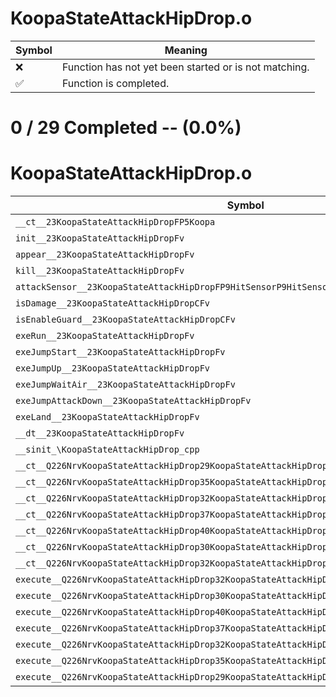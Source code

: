 # KoopaStateAttackHipDrop.o
| Symbol | Meaning 
| ------------- | ------------- 
| :x: | Function has not yet been started or is not matching. 
| :white_check_mark: | Function is completed. 


# 0 / 29 Completed -- (0.0%)
# KoopaStateAttackHipDrop.o
| Symbol | Decompiled? |
| ------------- | ------------- |
| `__ct__23KoopaStateAttackHipDropFP5Koopa` | :x: |
| `init__23KoopaStateAttackHipDropFv` | :x: |
| `appear__23KoopaStateAttackHipDropFv` | :x: |
| `kill__23KoopaStateAttackHipDropFv` | :x: |
| `attackSensor__23KoopaStateAttackHipDropFP9HitSensorP9HitSensor` | :x: |
| `isDamage__23KoopaStateAttackHipDropCFv` | :x: |
| `isEnableGuard__23KoopaStateAttackHipDropCFv` | :x: |
| `exeRun__23KoopaStateAttackHipDropFv` | :x: |
| `exeJumpStart__23KoopaStateAttackHipDropFv` | :x: |
| `exeJumpUp__23KoopaStateAttackHipDropFv` | :x: |
| `exeJumpWaitAir__23KoopaStateAttackHipDropFv` | :x: |
| `exeJumpAttackDown__23KoopaStateAttackHipDropFv` | :x: |
| `exeLand__23KoopaStateAttackHipDropFv` | :x: |
| `__dt__23KoopaStateAttackHipDropFv` | :x: |
| `__sinit_\KoopaStateAttackHipDrop_cpp` | :x: |
| `__ct__Q226NrvKoopaStateAttackHipDrop29KoopaStateAttackHipDropNrvRunFv` | :x: |
| `__ct__Q226NrvKoopaStateAttackHipDrop35KoopaStateAttackHipDropNrvJumpStartFv` | :x: |
| `__ct__Q226NrvKoopaStateAttackHipDrop32KoopaStateAttackHipDropNrvJumpUpFv` | :x: |
| `__ct__Q226NrvKoopaStateAttackHipDrop37KoopaStateAttackHipDropNrvJumpWaitAirFv` | :x: |
| `__ct__Q226NrvKoopaStateAttackHipDrop40KoopaStateAttackHipDropNrvJumpAttackDownFv` | :x: |
| `__ct__Q226NrvKoopaStateAttackHipDrop30KoopaStateAttackHipDropNrvLandFv` | :x: |
| `__ct__Q226NrvKoopaStateAttackHipDrop32KoopaStateAttackHipDropNrvDamageFv` | :x: |
| `execute__Q226NrvKoopaStateAttackHipDrop32KoopaStateAttackHipDropNrvDamageCFP5Spine` | :x: |
| `execute__Q226NrvKoopaStateAttackHipDrop30KoopaStateAttackHipDropNrvLandCFP5Spine` | :x: |
| `execute__Q226NrvKoopaStateAttackHipDrop40KoopaStateAttackHipDropNrvJumpAttackDownCFP5Spine` | :x: |
| `execute__Q226NrvKoopaStateAttackHipDrop37KoopaStateAttackHipDropNrvJumpWaitAirCFP5Spine` | :x: |
| `execute__Q226NrvKoopaStateAttackHipDrop32KoopaStateAttackHipDropNrvJumpUpCFP5Spine` | :x: |
| `execute__Q226NrvKoopaStateAttackHipDrop35KoopaStateAttackHipDropNrvJumpStartCFP5Spine` | :x: |
| `execute__Q226NrvKoopaStateAttackHipDrop29KoopaStateAttackHipDropNrvRunCFP5Spine` | :x: |
